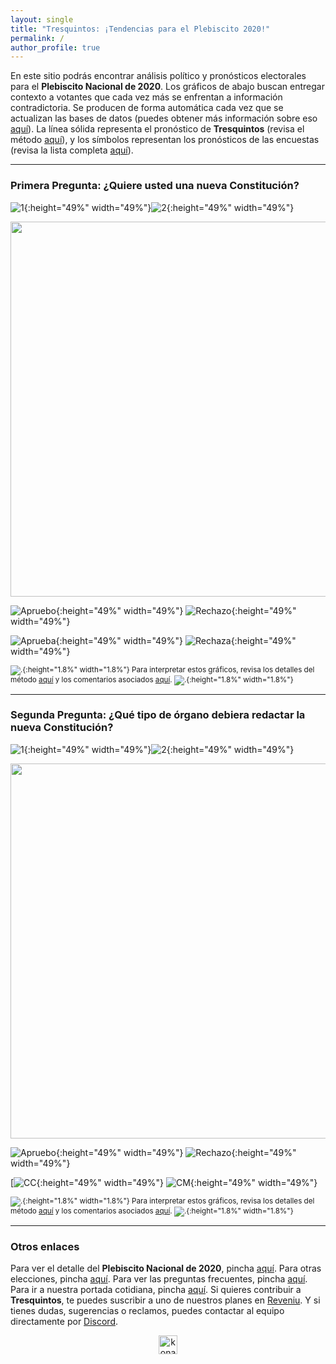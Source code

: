 ```yaml
---
layout: single
title: "Tresquintos: ¡Tendencias para el Plebiscito 2020!"
permalink: /
author_profile: true
---
```



En este sitio podrás encontrar análisis político y pronósticos electorales para el **Plebiscito Nacional de 2020**. Los gráficos de abajo buscan entregar contexto a votantes que cada vez más se enfrentan a información contradictoria. Se producen de forma automática cada vez que se actualizan las bases de datos (puedes obtener más información sobre eso [aquí](https://tresquintos.cl/faq/)). La línea sólida representa el pronóstico de **Tresquintos** (revisa el método [aquí](https://tresquintos.cl/tsm/)), y los símbolos representan los pronósticos de las encuestas (revisa la lista completa [aquí](https://tresquintos.cl/encuestas/)).

---
### Primera Pregunta: ¿Quiere usted una nueva Constitución?

![1](/images/tsm/card_2020-1_Apruebo.png){:height="49%" width="49%"}![2](/images/tsm/card_2020-1_Rechazo.png){:height="49%" width="49%"}

<div align="center">
<img width="600" src="https://tresquintos.cl/images/tsm/comp_2020-1_top2.png" >
</div>

![Apruebo](/gifs/tsm/2020-1_tsgif_1_clip.gif){:height="49%" width="49%"} ![Rechazo](/gifs/tsm/2020-1_tsgif_2_clip.gif){:height="49%" width="49%"}

![Aprueba](/images/tsm/kd_2020-1_Apruebo.png){:height="49%" width="49%"} ![Rechaza](/images/tsm/kd_2020-1_Rechazo.png){:height="49%" width="49%"}

<sub>![.](/images/danger.png){:height="1.8%" width="1.8%"} Para interpretar estos gráficos, revisa los detalles del método [aquí](https://tresquintos.cl/tsm/) y los comentarios asociados [aquí](https://tresquintos.cl/posts/2020/03/caveat/). ![.](/images/danger.png){:height="1.8%" width="1.8%"} </sub>

---
### Segunda Pregunta: ¿Qué tipo de órgano debiera redactar la nueva Constitución?

![1](/images/tsm/card_2020-2_Convención%20Constituyente.png){:height="49%" width="49%"}![2](/images/tsm/card_2020-2_Convención%20Mixta.png){:height="49%" width="49%"}

<div align="center">
<img width="600" src="https://tresquintos.cl/images/tsm/comp_2020-2_top2.png" >
</div>

![Apruebo](/gifs/tsm/2020-2_tsgif_1_clip.gif){:height="49%" width="49%"} ![Rechazo](/gifs/tsm/2020-2_tsgif_2_clip.gif){:height="49%" width="49%"}

[![CC](/images/tsm/kd_2020-2_Convención%20Constituyente.png){:height="49%" width="49%"} ![CM](/images/tsm/kd_2020-2_Convención%20Mixta.png){:height="49%" width="49%"}

<sub>![.](/images/danger.png){:height="1.8%" width="1.8%"} Para interpretar estos gráficos, revisa los detalles del método [aquí](https://tresquintos.cl/tsm/) y los comentarios asociados [aquí](https://tresquintos.cl/posts/2020/03/caveat/). ![.](/images/danger.png){:height="1.8%" width="1.8%"} </sub>

---
### Otros enlaces

Para ver el detalle del **Plebiscito Nacional de 2020**, pincha [aquí](https://tresquintos.cl/plebiscito2020). Para otras elecciones, pincha [aquí](https://tresquintos.cl/elecciones). Para ver las preguntas frecuentes, pincha [aquí](https://tresquintos.cl/faq/). Para ir a nuestra portada cotidiana, pincha [aquí](https://tresquintos.cl/portada). Si quieres contribuir a **Tresquintos**, te puedes suscribir a uno de nuestros planes en [Reveniu](https://tresquintos.cl/donaciones). Y si tienes dudas, sugerencias o reclamos, puedes contactar al equipo directamente por [Discord](https://discord.gg/qPDkg67).


<!-- Mailchimp -->
<script type="text/javascript" src="//downloads.mailchimp.com/js/signup-forms/popup/unique-methods/embed.js" data-dojo-config="usePlainJson: true, isDebug: false"></script><script type="text/javascript">window.dojoRequire(["mojo/signup-forms/Loader"], function(L) { L.start({"baseUrl":"mc.us15.list-manage.com","uuid":"3a6f5773bbbc78ea5a0003f67","lid":"8c164eff0f","uniqueMethods":true}) })</script>


<!-- NES -->
<style>
.aligncenter {
    text-align: center;
}
</style>
<p class="aligncenter">
    <img src="/images/nes.png" width="30" height="30" alt="konami" />
</p>
<script src="/js/topsecret.js"></script>

<script src="/js/cyberdelia.js"></script>

<script type="text/javascript"> var msTag = {"site":"tnw","page":"home","cyberdelia_page_type":"home","data":{"sponsorName":false,"isSponsoredCategory":false}}</script>

<script src="https://cdn0.tnwcdn.com/wp-content/themes/cyberdelia/assets/js/app.min.js?v=1585558461" type="text/javascript" async=""></script>



<!-- Favicon -->
<link rel="apple-touch-icon" sizes="180x180" href="/apple-touch-icon.png">
<link rel="icon" type="image/png" sizes="32x32" href="/favicon-32x32.png">
<link rel="icon" type="image/png" sizes="16x16" href="/favicon-16x16.png">
<link rel="manifest" href="/site.webmanifest">
<link rel="mask-icon" href="/safari-pinned-tab.svg" color="#5bbad5">
<meta name="msapplication-TileColor" content="#b91d47">
<meta name="theme-color" content="#ffffff">


<!-- Finisce sempre così, con la morte.
Prima però c’è stata la vita,
nascosta sotto i bla, bla, bla, bla, bla.
È tutto sedimentato sotto il chiacchiericcio e il rumore:
il silenzio e il sentimento,
l’emozione e la paura,
gli sparuti incostanti sprazzi di bellezza
e poi lo squallore disgraziato e l’uomo miserabile.
Tutto sepolto nella coperta
dell’imbarazzo dello stare al mondo:
bla, bla, bla, bla.
Altrove c’è l’Altrove,
io non mi occupo dell’Altrove.
Dunque che questo romanzo abbia inizio.
In fondo è solo un trucco, si è solo un trucco. kb. -->
